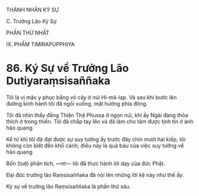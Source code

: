 THÁNH NHÂN KÝ SỰ

C. Trưởng Lão Ký Sự

PHẦN THỨ NHẤT

IX. PHẨM TIMIRAPUPPHIYA

# 86. Ký Sự về Trưởng Lão Dutiyaraṃsisaññaka

Tôi là vị mặc y phục bằng vỏ cây ở núi Hi-mã-lạp. Và sau khi bước lên đường kinh hành tôi đã ngồi xuống, mặt hướng phía đông.

Tôi đã nhìn thấy đấng Thiện Thệ Phussa ở ngọn núi, khi ấy Ngài đang thỏa thích ở trong thiền. Tôi đã chắp tay lên và đã làm cho tâm được tịnh tín ở ánh hào quang.

Kể từ khi tôi đã đạt được sự suy tưởng ấy trước đây chín mươi hai kiếp, tôi không còn biết đến khổ cảnh; điều này là quả báu của việc suy tưởng về hào quang.

Bốn (tuệ) phân tích, ―nt― tôi đã thực hành lời dạy của đức Phật.

Đại đức trưởng lão Raṃsisaññaka đã nói lên những lời kệ này như thế ấy.

Ký sự về trưởng lão Raṃsisaññaka là phần thứ sáu.
